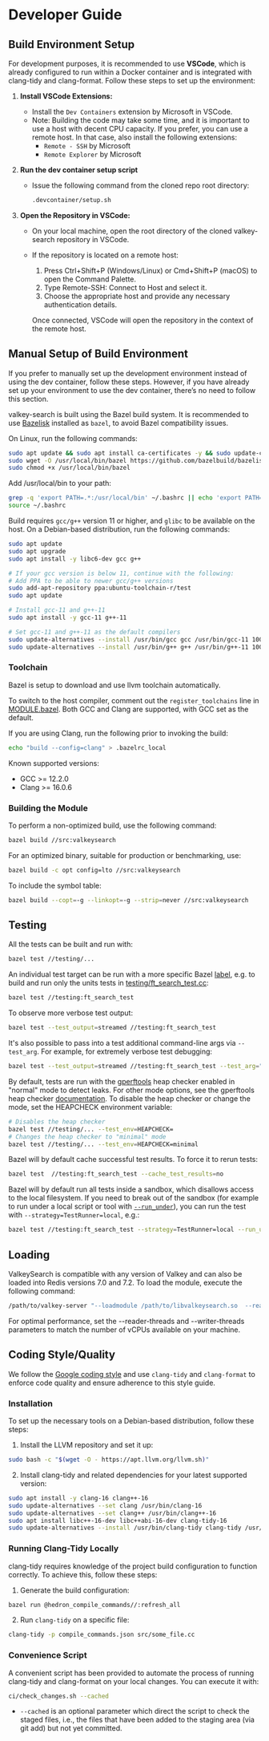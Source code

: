 # Developer Guide


## Build Environment Setup

For development purposes, it is recommended to use <b>VSCode</b>, which is already configured to run within a Docker container and is integrated with clang-tidy and clang-format. Follow these steps to set up the environment:

1. <b>Install VSCode Extensions:</b>
    - Install the `Dev Containers` extension by Microsoft in VSCode.
    - Note: Building the code may take some time, and it is important to use a host with decent CPU capacity. If you prefer, you can use a remote host. In that case, also install the following extensions:
      - `Remote - SSH` by Microsoft
      - `Remote Explorer` by Microsoft

2. <b>Run the dev container setup script</b>
    - Issue the following command from the cloned repo root directory:
        ```bash
        .devcontainer/setup.sh
        ```

3. <b>Open the Repository in VSCode:</b>
    - On your local machine, open the root directory of the cloned valkey-search repository in VSCode.
    - If the repository is located on a remote host:
      1. Press Ctrl+Shift+P (Windows/Linux) or Cmd+Shift+P (macOS) to open the Command Palette.
      2. Type Remote-SSH: Connect to Host and select it.
      3. Choose the appropriate host and provide any necessary authentication details.

       Once connected, VSCode will open the repository in the context of the remote host.


## Manual Setup of Build Environment

If you prefer to manually set up the development environment instead of using the dev container, follow these steps. However, if you have already set up your environment to use the dev container, there’s no need to follow this section.

valkey-search is built using the Bazel build system. It is recommended to use [Bazelisk](https://github.com/bazelbuild/bazelisk) installed as `bazel`, to avoid Bazel compatibility issues.

On Linux, run the following commands:

```bash
sudo apt update && sudo apt install ca-certificates -y && sudo update-ca-certificates
sudo wget -O /usr/local/bin/bazel https://github.com/bazelbuild/bazelisk/releases/latest/download/bazelisk-linux-$([ $(uname -m) = "aarch64" ] && echo "arm64" || echo "amd64")
sudo chmod +x /usr/local/bin/bazel
```

Add /usr/local/bin to your path:

```bash
grep -q 'export PATH=.*:/usr/local/bin' ~/.bashrc || echo 'export PATH=$PATH:/usr/local/bin' >> ~/.bashrc
source ~/.bashrc
```

Build requires `gcc/g++` version 11 or higher, and `glibc` to be available on the host. On a Debian-based distribution, run the following commands:

```bash
sudo apt update
sudo apt upgrade
sudo apt install -y libc6-dev gcc g++

# If your gcc version is below 11, continue with the following:
# Add PPA to be able to newer gcc/g++ versions
sudo add-apt-repository ppa:ubuntu-toolchain-r/test
sudo apt update

# Install gcc-11 and g++-11
sudo apt install -y gcc-11 g++-11

# Set gcc-11 and g++-11 as the default compilers
sudo update-alternatives --install /usr/bin/gcc gcc /usr/bin/gcc-11 100
sudo update-alternatives --install /usr/bin/g++ g++ /usr/bin/g++-11 100
```

### Toolchain


Bazel is setup to download and use llvm toolchain automatically.


To switch to the host compiler, comment out the `register_toolchains` line 
in [MODULE.bazel](https://github.com/valkey-io/valkey-search/blob/main/MODULE.bazel#L29).
Both GCC and Clang are supported, with GCC set as the default.


If you are using Clang, run the following prior to invoking the build:


```bash
echo "build --config=clang" > .bazelrc_local
```


Known supported versions:
- GCC >= 12.2.0
- Clang >= 16.0.6


### Building the Module

To perform a non-optimized build, use the following command:

```bash
bazel build //src:valkeysearch
```

For an optimized binary, suitable for production or benchmarking, use:

```bash
bazel build -c opt config=lto //src:valkeysearch
```

To include the symbol table:

```bash
bazel build --copt=-g --linkopt=-g --strip=never //src:valkeysearch
```

## Testing

All the tests can be built and run with:

```bash
bazel test //testing/...
```

An individual test target can be run with a more specific Bazel [label](https://bazel.build/versions/master/docs/build-ref.html#Labels), e.g. to build and run only
the units tests in [testing/ft_search_test.cc](https://github.com/valkey-io/valkey-search/blob/main/testing/ft_search_test.cc):

```bash
bazel test //testing:ft_search_test
```

To observe more verbose test output:

```bash
bazel test --test_output=streamed //testing:ft_search_test
```

It's also possible to pass into a test additional command-line args via `--test_arg`. For
example, for extremely verbose test debugging:

```bash
bazel test --test_output=streamed //testing:ft_search_test --test_arg="-l trace"
```

By default, tests are run with the [gperftools](https://github.com/gperftools/gperftools) heap
checker enabled in "normal" mode to detect leaks. For other mode options, see the gperftools
heap checker [documentation](https://gperftools.github.io/gperftools/heap_checker.html). To
disable the heap checker or change the mode, set the HEAPCHECK environment variable:

```bash
# Disables the heap checker
bazel test //testing/... --test_env=HEAPCHECK=
# Changes the heap checker to "minimal" mode
bazel test //testing/... --test_env=HEAPCHECK=minimal
```

Bazel will by default cache successful test results. To force it to rerun tests:

```bash
bazel test  //testing:ft_search_test --cache_test_results=no
```

Bazel will by default run all tests inside a sandbox, which disallows access to the
local filesystem. If you need to break out of the sandbox (for example to run under a
local script or tool with [`--run_under`](https://docs.bazel.build/versions/master/user-manual.html#flag--run_under)),
you can run the test with `--strategy=TestRunner=local`, e.g.:

```bash
bazel test //testing:ft_search_test --strategy=TestRunner=local --run_under=/some/path/foobar.sh
```

## Loading

ValkeySearch is compatible with any version of Valkey and can also be loaded into Redis versions 7.0 and 7.2. To load the module, execute the following command:

```bash
/path/to/valkey-server "--loadmodule /path/to/libvalkeysearch.so  --reader-threads 64 --writer-threads 64"
```

For optimal performance, set the --reader-threads and --writer-threads parameters to match the number of vCPUs available on your machine.

## Coding Style/Quality

We follow the [Google coding style](https://google.github.io/styleguide/) and use `clang-tidy` and `clang-format` to enforce code quality and ensure adherence to this style guide.

### Installation

To set up the necessary tools on a Debian-based distribution, follow these steps:


1. Install the LLVM repository and set it up:
```bash
sudo bash -c "$(wget -O - https://apt.llvm.org/llvm.sh)"
```

2. Install clang-tidy and related dependencies for your latest supported version:
```bash
sudo apt install -y clang-16 clang++-16
sudo update-alternatives --set clang /usr/bin/clang-16
sudo update-alternatives --set clang++ /usr/bin/clang++-16
sudo apt install libc++-16-dev libc++abi-16-dev clang-tidy-16
sudo update-alternatives --install /usr/bin/clang-tidy clang-tidy /usr/bin/clang-tidy-16 100
```

### Running Clang-Tidy Locally
clang-tidy requires knowledge of the project build configuration to function correctly. To achieve this, follow these steps:

1. Generate the build configuration:
```bash
bazel run @hedron_compile_commands//:refresh_all
```

2. Run `clang-tidy` on a specific file: 
```bash
clang-tidy -p compile_commands.json src/some_file.cc
```


### Convenience Script

A convenient script has been provided to automate the process of running clang-tidy and clang-format on your local changes. You can execute it with:

```bash
ci/check_changes.sh --cached
```

- `--cached` is an optional parameter which direct the script to check the staged files, i.e., the files that have been added to the staging area (via git add) but not yet committed.
